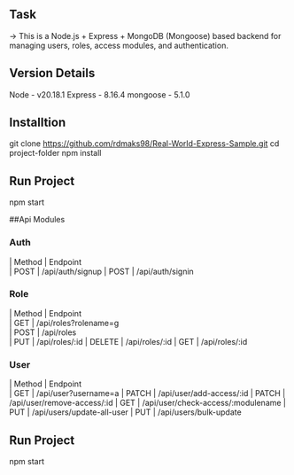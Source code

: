 ## Task 
-> This is a Node.js + Express + MongoDB (Mongoose) based backend for managing users, roles, access modules, and authentication.

## Version Details
Node - v20.18.1
Express - 8.16.4
mongoose - 5.1.0

## Installtion
git clone https://github.com/rdmaks98/Real-World-Express-Sample.git
cd project-folder
npm install

## Run Project
npm start


##Api Modules

### Auth
| Method | Endpoint        
| POST   | /api/auth/signup
| POST   | /api/auth/signin

### Role
| Method | Endpoint        
| GET    | /api/roles?rolename=g      
| POST   | /api/roles     
| PUT    | /api/roles/:id 
| DELETE | /api/roles/:id
| GET    | /api/roles/:id

### User
| Method | Endpoint       
| GET    | /api/user?username=a 
| PATCH  | /api/user/add-access/:id
| PATCH  | /api/user/remove-access/:id
| GET    | /api/user/check-access/:modulename 
| PUT    | /api/users/update-all-user 
| PUT    | /api/users/bulk-update


## Run Project
npm start
